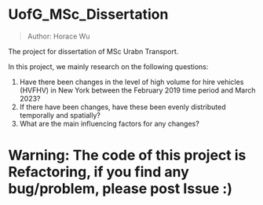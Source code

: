 # UofG_MSc_Dissertation
> Author: Horace Wu

The project for dissertation of MSc Urabn Transport.

In this project, we mainly research on the following questions:
1. Have there been changes in the level of high volume for hire vehicles (HVFHV) in New York between the February 2019 time period and March 2023?
2. If there have been changes, have these been evenly distributed temporally and spatially?
3. What are the main influencing factors for any changes?


# Warning: The code of this project is Refactoring, if you find any bug/problem, please post Issue :)

